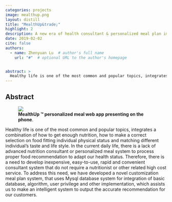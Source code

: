 ```yaml
---
categories: projects
image: mealthup.png
layout: distill
title: "MealthUp&trade;"
highlight: 2
description: A new era of health consultant & personalized meal plan implemented machine learning techniques.
date: 2019-02-02
cite: false
authors:
  - name: Zhenyuan Lu  # author's full name
    url: "#"  # optional URL to the author's homepage


abstract: >
  Healthy life is one of the most common and popular topics, integrates a combination of how to get enough nutrition, how to make a correct selection on food fitting individual physical status and matching different individual’s taste and life style. In the current daily life, there is a lack of advanced nutrition consultant or personalized meal system to process proper food recommendation to adapt our health status. Therefore, there is a need to develop inexpensive, easy-to-use, rapid and convenient consultant system that do not require a nutritionist or other related high cost service. To address this need, we have developed a novel customization meal plan system, that uses Mysql database system for integration of basic database, algorithm, user privilege and other implementation, which assists us to make an intelligent system to output the accurate recommendation for our customers.
---
```


## Abstract

<figure>
<img src="{{ '/assets/img/projects/mealthup.png' | relative_url }}" />
<figcaption>
<strong> MealthUp &trade; personalized meal web app presenting on the phone</strong>.
</figcaption>
</figure>

Healthy life is one of the most common and popular topics, integrates a combination of how to get enough nutrition, how to make a correct selection on food fitting individual physical status and matching different individual’s taste and life style. In the current daily life, there is a lack of advanced nutrition consultant or personalized meal system to process proper food recommendation to adapt our health status. Therefore, there is a need to develop inexpensive, easy-to-use, rapid and convenient consultant system that do not require a nutritionist or other related high cost service. To address this need, we have developed a novel customization meal plan system, that uses Mysql database system for integration of basic database, algorithm, user privilege and other implementation, which assists us to make an intelligent system to output the accurate recommendation for our customers.
